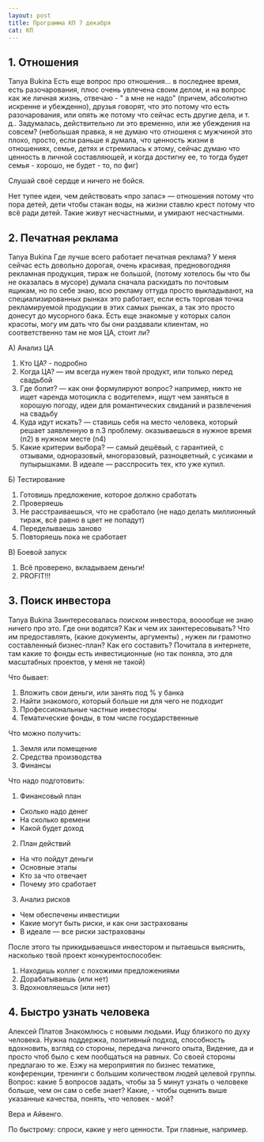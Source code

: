 ```yaml
---
layout: post
title: Программа КП 7 декабря
cat: КП
---
```


## 1. Отношения

Tanya Bukina
Есть еще вопрос про отношения... в последнее время, есть разочарования, плюс очень увлечена своим делом, и на вопрос как же личная жизнь, отвечаю - " а мне не надо" (причем, абсолютно искренне и убежденно), друзья говорят, что это потому что есть разочарования, или опять же потому что сейчас есть другие дела, и т. д.. Задумалась, действительно ли это временно, или же убеждения на совсем? (небольшая правка, я не думаю что отношеня с мужчиной это плохо, просто, если раньше я думала, что ценность жизни в отношениях, семье, детях и стремилась к этому, сейчас думаю что ценность в личной составляющей, и когда достигну ее, то тогда будет семья - хорошо, не будет - то, по фиг)

Слушай своё сердце и ничего не бойся.

Нет тупее идеи, чем действовать «про запас» — отношения потому что пора детей, дети чтобы стакан воды, на жизни ставлю крест потому что всё ради детей. Такие живут несчастными, и умирают несчастными.

## 2. Печатная реклама

Tanya Bukina
Где лучше всего работает печатная реклама? У меня сейчас есть довольно дорогая, очень красивая, предновогодняя рекламная продукция, тираж не большой, (потому хотелось бы что бы не оказалась в мусоре) думала сначала раскидать по почтовым ящикам, но по себе знаю, всю рекламу оттуда просто выкладывают, на специализированных рынках это работает, если есть торговая точка рекламируемой продукции в этих самых рынках, а так это просто донесут до мусорного бака. Есть еще знакомые у которых салон красоты, могу им дать что бы они раздавали клиентам, но соответственно там не моя ЦА, стоит ли?

А) Анализ ЦА

1. Кто ЦА? - подробно
2. Когда ЦА? — им всегда нужен твой продукт, или только перед свадьбой
3. Где болит? — как они формулируют вопрос? например, никто не ищет «аренда мотоцикла с водителем», ищут чем заняться в хорошую погоду, идеи для романтических свиданий и развлечения на свадьбу
4. Куда идут искать? — ставишь себя на место человека, который решает заявленную в п.3 проблему. оказываешься в нужное время (п2) в нужном месте (п4)
5. Какие критерии выбора? — самый дешёвый, с гарантией, с отзывами, одноразовый, многоразовый, разноцветный, с усиками и пупырышками. В идеале — расспросить тех, кто уже купил.

Б) Тестирование

1. Готовишь предложение, которое должно сработать
2. Проверяешь
3. Не расстраиваешься, что не сработало (не надо делать миллионный тираж, всё равно в цвет не попадут)
4. Переделываешь заново
5. Повторяешь пока не сработает

В) Боевой запуск

1. Всё проверено, вкладываем деньги!
2. PROFIT!!!

## 3. Поиск инвестора

Tanya Bukina
Заинтересовалась поиском инвестора, вооообще не знаю ничего про это. Где они водятся? Как и чем их заинтересовывать? Что им предоставлять, (какие документы, аргументы) , нужен ли грамотно составленный бизнес-план? Как его составить? Почитала в интернете, там какие то фонды есть инвестиционные (но так поняла, это для масштабных проектов, у меня не такой)

Что бывает:

1. Вложить свои деньги, или занять под % у банка
2. Найти знакомого, который больше ни для чего не подходит
3. Профессиональные частные инвесторы
4. Тематические фонды, в том числе государственные

Что можно получить:

1. Земля или помещение
2. Средства производства
3. Финансы

Что надо подготовить:

1. Финансовый план
  + Сколько надо денег
  + На сколько времени
  + Какой будет доход
2. План действий
  + На что пойдут деньги
  + Основные этапы
  + Кто за что отвечает
  + Почему это сработает
3. Анализ рисков
  + Чем обеспечены инвестиции
  + Какие могут быть риски, и как они застрахованы
  + В идеале — все риски застрахованы

После этого ты прикидываешься инвестором и пытаешься выяснить, насколько твой проект конкурентоспособен:

1. Находишь коллег с похожими предложениями
2. Дорабатываешь (или нет)
3. Вдохновляешься (или нет)

## 4. Быстро узнать человека

Алексей Платов
Знакомлюсь с новыми людьми. Ищу близкого по духу человека. Нужна поддержка, позитивный подход, способность вдохновить, взгляд со стороны, передача личного опыта, Видение, да и просто чтоб было с кем пообщаться на равных. Со своей стороны предлагаю то же. Езжу на мероприятия по бизнес тематике, конференции, тренинги с большим количеством людей целевой группы. Вопрос: какие 5 вопросов задать, чтобы за 5 минут узнать о человеке больше, чем он сам о себе знает? Какие, - чтобы оценить выше указанные качества, понять, что человек - мой?

Вера и Айвенго.

По быстрому: спроси, какие у него ценности. Три главные, например.
